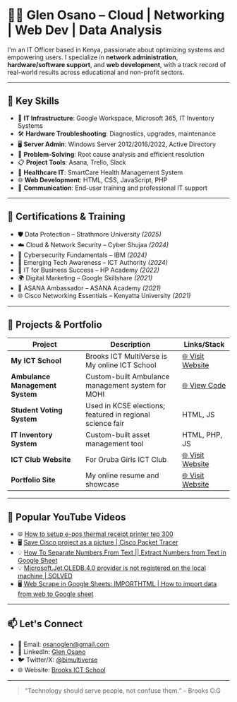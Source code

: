 # 👨‍💻 Glen Osano – Cloud | Networking | Web Dev | Data Analysis

I'm an IT Officer based in Kenya, passionate about optimizing systems and empowering users. I specialize in **network administration**, **hardware/software support**, and **web development**, with a track record of real-world results across educational and non-profit sectors.

---

## 🧰 Key Skills

- 💼 **IT Infrastructure**: Google Workspace, Microsoft 365, IT Inventory Systems  
- 🛠 **Hardware Troubleshooting**: Diagnostics, upgrades, maintenance  
- 🖥 **Server Admin**: Windows Server 2012/2016/2022, Active Directory  
- 🧠 **Problem-Solving**: Root cause analysis and efficient resolution  
- 📋 **Project Tools**: Asana, Trello, Slack  
- 🏥 **Healthcare IT**: SmartCare Health Management System  
- 🌐 **Web Development**: HTML, CSS, JavaScript, PHP  
- 📣 **Communication**: End-user training and professional IT support  
---

## 📜 Certifications & Training

- 🛡️ Data Protection – Strathmore University *(2025)*  
- ☁️ Cloud & Network Security – Cyber Shujaa *(2024)*  
- 🔐 Cybersecurity Fundamentals – IBM *(2024)*  
- 🧠 Emerging Tech Awareness – ICT Authority *(2024)*  
- 🧾 IT for Business Success – HP Academy *(2022)*  
- 🌍 Digital Marketing – Google Skillshare *(2021)*  
- 🎯 ASANA Ambassador – ASANA Academy *(2021)*  
- 🌐 Cisco Networking Essentials – Kenyatta University *(2021)*  
---

## 🚀 Projects & Portfolio

| Project | Description | Links/Stack |
|--------|-------------|------------|
| **My ICT School** | Brooks ICT  MultiVerse is My online ICT School | [🌐 Visit Website](https://glen-osano.github.io/Brooksictmultiverse/) |
| **Ambulance Management System** | Custom-built Ambulance management system for MOHI | [🌐 View Code](https://github.com/Glen-Osano/ambulance-management-system) |
| **Student Voting System** | Used in KCSE elections; featured in regional science fair | HTML, JS |
| **IT Inventory System** | Custom-built asset management tool | HTML, PHP, JS |
| **ICT Club Website** | For Oruba Girls ICT Club|[🌐 Visit Website](https://glenict.freevar.com/)|
| **Portfolio Site** | My online resume and showcase | [🌐 Visit Website](https://github.com/Glen-Osano) |

---

## 🎥 Popular YouTube Videos

- 🌐 [How to setup e-pos thermal receipt printer tep 300](https://youtu.be/bR1j6In0c_0?si=7kltYBeXhXCoVobR)
- 🖥️ [Save Cisco project as a picture | Cisco Packet Tracer](https://youtu.be/w-uzBGPZq_Y?si=4v3eBYtKDPHzziMU)
- 💡 [How To Separate Numbers From Text || Extract Numbers from Text in Google Sheet](https://youtu.be/7SjYd7aayXk?si=PUkdcG323vVsgczg)
- 💡 [Microsoft.Jet.OLEDB.4.0 provider is not registered on the local machine | SOLVED](https://youtu.be/2xVcxYElVkY?si=0KjUhVwmxAhW9_90)
- 🖥️ [Web Scrape in Google Sheets: IMPORTHTML | How to import data from web to Google sheet](https://youtu.be/hdDR9GWg7x0?si=FqAsln9x2bvndLO2)
---

## 📫 Let's Connect

- 📧 Email: osanoglen@gmail.com  
- 💼 LinkedIn: [Glen Osano](https://www.linkedin.com/in/glen-osano-96bb77182/)  
- 🐦 Twitter/X: [@bimultiverse](https://x.com/bimultiverse?t=WYMchsftsaiZOo-usk4rcw&s=09)  
- 🌐 Website: [Brooks ICT School](https://glen-osano.github.io/Brooksictmultiverse/)

---

> “Technology should serve people, not confuse them.” – Brooks O.G
